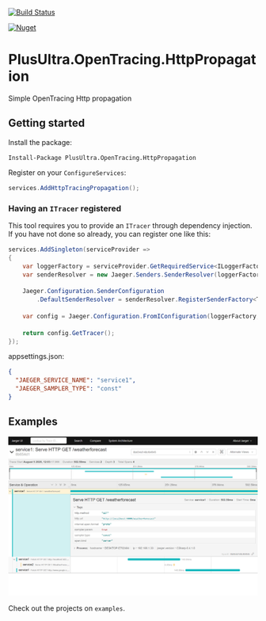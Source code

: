 [![Build Status](https://alefcarlos.visualstudio.com/PlusUltra/_apis/build/status/alefcarlos.PlusUltra.OpenTracing.HttpPropagation?branchName=master)](https://alefcarlos.visualstudio.com/PlusUltra/_build/latest?definitionId=25&branchName=master)

[![Nuget](https://img.shields.io/nuget/v/PlusUltra.OpenTracing.HttpPropagation)](https://www.nuget.org/packages/PlusUltra.OpenTracing.HttpPropagation/)


# PlusUltra.OpenTracing.HttpPropagation

Simple OpenTracing Http propagation

## Getting started

Install the package:

```
Install-Package PlusUltra.OpenTracing.HttpPropagation
```

Register on your `ConfigureServices`:

```csharp
services.AddHttpTracingPropagation();
```

### Having an `ITracer` registered

This tool requires you to provide an `ITracer` through dependency injection. If you have not done so already, you can register one like this:

```csharp
services.AddSingleton(serviceProvider =>
{
    var loggerFactory = serviceProvider.GetRequiredService<ILoggerFactory>();
    var senderResolver = new Jaeger.Senders.SenderResolver(loggerFactory);

    Jaeger.Configuration.SenderConfiguration
        .DefaultSenderResolver = senderResolver.RegisterSenderFactory<ThriftSenderFactory>();

    var config = Jaeger.Configuration.FromIConfiguration(loggerFactory, Configuration);

    return config.GetTracer();
});
```

appsettings.json:
```json
{
  "JAEGER_SERVICE_NAME": "service1",
  "JAEGER_SAMPLER_TYPE": "const"
}
```

## Examples

![jaeger](resources/service1-service2-example.png "Jaeger Example")

Check out the projects on `examples`.
